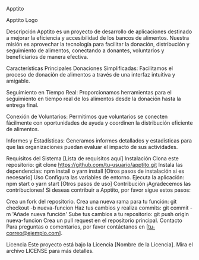 Apptito

Apptito Logo

Descripción
Apptito es un proyecto de desarrollo de aplicaciones destinado a mejorar la eficiencia y accesibilidad de los bancos de alimentos. Nuestra misión es aprovechar la tecnología para facilitar la donación, distribución y seguimiento de alimentos, conectando a donantes, voluntarios y beneficiarios de manera efectiva.

Características Principales
Donaciones Simplificadas: Facilitamos el proceso de donación de alimentos a través de una interfaz intuitiva y amigable.

Seguimiento en Tiempo Real: Proporcionamos herramientas para el seguimiento en tiempo real de los alimentos desde la donación hasta la entrega final.

Conexión de Voluntarios: Permitimos que voluntarios se conecten fácilmente con oportunidades de ayuda y coordinen la distribución eficiente de alimentos.

Informes y Estadísticas: Generamos informes detallados y estadísticas para que las organizaciones puedan evaluar el impacto de sus actividades.

Requisitos del Sistema
[Lista de requisitos aquí]
Instalación
Clona este repositorio: git clone https://github.com/tu-usuario/apptito.git
Instala las dependencias: npm install o yarn install
[Otros pasos de instalación si es necesario]
Uso
Configura las variables de entorno.
Ejecuta la aplicación: npm start o yarn start
[Otros pasos de uso]
Contribución
¡Agradecemos las contribuciones! Si deseas contribuir a Apptito, por favor sigue estos pasos:

Crea un fork del repositorio.
Crea una nueva rama para tu función: git checkout -b nueva-funcion
Haz tus cambios y realiza commits: git commit -m 'Añade nueva función'
Sube tus cambios a tu repositorio: git push origin nueva-funcion
Crea un pull request en el repositorio principal.
Contacto
Para preguntas o comentarios, por favor contáctanos en [tu-correo@ejemplo.com].

Licencia
Este proyecto está bajo la Licencia [Nombre de la Licencia]. Mira el archivo LICENSE para más detalles.
